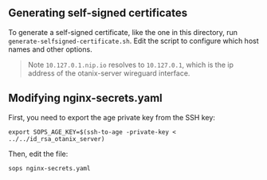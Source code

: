 ## Generating self-signed certificates

To generate a self-signed certificate, like the one in this directory, run `generate-selfsigned-certificate.sh`.
Edit the script to configure which host names and other options.

> Note `10.127.0.1.nip.io` resolves to `10.127.0.1`, which is the ip address of the otanix-server wireguard interface.

## Modifying nginx-secrets.yaml

First, you need to export the age private key from the SSH key:

```
export SOPS_AGE_KEY=$(ssh-to-age -private-key < ../../id_rsa_otanix_server)
```

Then, edit the file:

```
sops nginx-secrets.yaml
```

